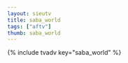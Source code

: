```yaml
--- 
layout: sieutv
title: saba_world
tags: ["aftv"]
thumb: saba_world
---
```

{% include tvadv key="saba_world" %}
